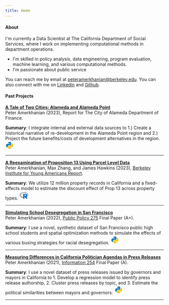 ```yaml
---
title: Home
---
```


#### About &nbsp;<i class="fa fa-user"></i>
I'm currently a Data Scientist at The California Department of Social Services, where I work on implementing  computational methods in department operations.    
- I'm skilled in policy analysis, data engineering, program evaluation, machine learning, and various computational methods.
- I'm passionate about public service

You can reach me by email at [peteramerkhanian@berkeley.edu](mailto:peteramerkhanian@berkeley.edu). You can also connect with me on [Linkedin](https://www.linkedin.com/in/peteramerkhanian/) and [Github](https://github.com/peter-amerkhanian).

#### Past Projects  &nbsp;<i class="fa fa-book-open"></i>


**[A Tale of Two Cities: Alameda and Alameda Point](https://drive.google.com/file/d/1V5enQS_yZMJauFjUiydXCRnBW_kn0Wqu/view?usp=sharing)**  
Peter Amerkhanian (2023), Report for The City of Alameda Department of Finance.  

**Summary**: I integrate internal and external data sources to 1.) Create a historical narrative of re-development in the Alameda Point region and 2.) Project the future benefits/costs of development alternatives in the region. <img width=28em src=images/icons8-python.svg> 

---

**[A Reexamination of Proposition 13 Using Parcel Level Data](https://youngamericans.berkeley.edu/wp-content/uploads/2023/02/Report_A-Reexamination-of-Proposition-13-Using-Parcel-Level-Data_final.pdf)**  
Peter Amerkhanian, Max Zhang, and James Hawkins (2023), <a href="https://youngamericans.berkeley.edu/">Berkeley Institute for Young Americans Report</a>.  

**Summary**: We utilize 12 million property records in California and a fixed-effects model to estimate the discount effect of Prop 13 across property types. <img width=28em src=images/icons8-r-project.svg>  

---

**[Simulating School Desegregation in San Francisco](https://drive.google.com/file/d/1vRbN9dOT8-uFneSbTShG2RMmztQULrX4/view?usp=sharing)**  
Peter Amerkhanian (2022), <a href="https://www.globalpolicy.science/courses">Public Policy 275</a> Final Paper (A+).  

**Summary**: I use a novel, synthetic dataset of San Francisco public high school students and spatial optimization methods to simulate the effects of various busing strategies for racial desegregation. <img width=28em src=images/icons8-python.svg> <a href="https://github.com/peter-amerkhanian/sf-schools-simulation" target="_blank" ><i class="fab fa-github fa-lg"></i> </a>

---

**[Measuring Differences in California Politician Agendas in Press Releases](https://drive.google.com/file/d/134YMeVodA3_kytoq-u8rqO34b3U6Bkoy/view?usp=sharing)**  
Peter Amerkhanian (2021), <a href="https://people.ischool.berkeley.edu/~dbamman/info256.html">Information 254</a> Final Paper (A).  

**Summary**: I use a novel dataset of press releases issued by governors and mayors in California to 1. Develop a regression model to identify press release authorship, 2. Cluster press releases by topic, and 3. Estimate the political similarities between mayors and governors. <img width=28em src=images/icons8-python.svg> 

---